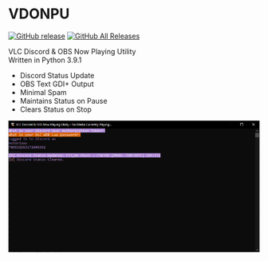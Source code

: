 # VDONPU
[![GitHub release](https://img.shields.io/github/v/release/noto-rious/VDONPU?style=plastic)](https://github.com/noto-rious/VDONPU/releases) [![GitHub All Releases](https://img.shields.io/github/downloads/noto-rious/VDONPU/total?style=plastic)](https://github.com/noto-rious/VDONPU/releases)

 VLC Discord & OBS Now Playing Utility  
 Written in Python 3.9.1 
 
 * Discord Status Update
 * OBS Text GDI+ Output
 * Minimal Spam
 * Maintains Status on Pause
 * Clears Status on Stop    
 
 
 ![screenshot.png](screenshot.png)
